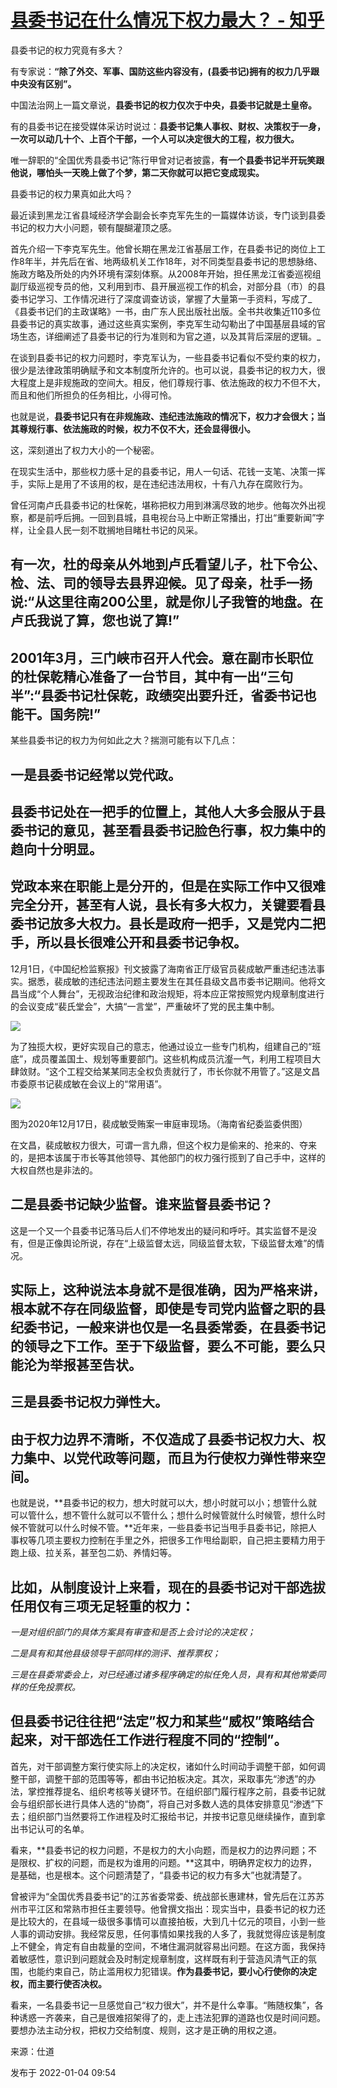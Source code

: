 # [县委书记在什么情况下权力最大？ - 知乎](https://zhuanlan.zhihu.com/p/453014960)

县委书记的权力究竟有多大？

有专家说：**“除了外交、军事、国防这些内容没有，(县委书记)拥有的权力几乎跟中央没有区别”。**

中国法治网上一篇文章说，**县委书记的权力仅次于中央，县委书记就是土皇帝。**

有的县委书记在接受媒体采访时说过：**县委书记集人事权、财权、决策权于一身，一次可以动几十个、上百个干部，一个人可以决定很大的工程，权力很大。**

唯一辞职的“全国优秀县委书记”陈行甲曾对记者披露，**有一个县委书记半开玩笑跟他说，哪怕头一天晚上做了个梦，第二天你就可以把它变成现实。**

县委书记的权力果真如此大吗？

最近读到黑龙江省县域经济学会副会长李克军先生的一篇媒体访谈，专门谈到县委书记的权力大小问题，顿有醍醐灌顶之感。

首先介绍一下李克军先生。他曾长期在黑龙江省基层工作，在县委书记的岗位上工作8年半，并先后在省、地两级机关工作18年，对不同类型县委书记的思想脉络、施政方略及所处的内外环境有深刻体察。从2008年开始，担任黑龙江省委巡视组副厅级巡视专员的他，又利用到市、县开展巡视工作的机会，对部分县（市）的县委书记学习、工作情况进行了深度调查访谈，掌握了大量第一手资料，写成了_《县委书记们的主政谋略》一书，由广东人民出版社出版。全书共收集近110多位县委书记的真实故事，通过这些真实案例，李克军生动勾勒出了中国基层县域的官场生态，详细阐述了县委书记的行为准则和为官之道，以及其背后深层的逻辑。_

在谈到县委书记的权力问题时，李克军认为，一些县委书记看似不受约束的权力，很少是法律政策明确赋予和文本制度所允许的。也可以说，县委书记的权力大，很大程度上是非规施政的空间大。相反，他们尊规行事、依法施政的权力不但不大，而且和他们所担负的任务相比，小得可怜。

也就是说，**县委书记只有在非规施政、违纪违法施政的情况下，权力才会很大；当其尊规行事、依法施政的时候，权力不仅不大，还会显得很小。**

这，深刻道出了权力大小的一个秘密。

在现实生活中，那些权力感十足的县委书记，用人一句话、花钱一支笔、决策一挥手，实际上是用了不该用的权，是在违纪违法用权，十有八九存在腐败行为。

曾任河南卢氏县委书记的杜保乾，堪称把权力用到淋漓尽致的地步。他每次外出视察，都是前呼后拥。一回到县城，县电视台马上中断正常播出，打出“重要新闻”字样，让全县人民一刻不耽搁地目睹杜书记的风采。

## 有一次，杜的母亲从外地到卢氏看望儿子，杜下令公、检、法、司的领导去县界迎候。见了母亲，杜手一扬说:“从这里往南200公里，就是你儿子我管的地盘。在卢氏我说了算，您也说了算!”

## 2001年3月，三门峡市召开人代会。意在副市长职位的杜保乾精心准备了一台节目，其中有一出“三句半”:“县委书记杜保乾，政绩突出要升迁，省委书记也能干。国务院!”

某些县委书记的权力为何如此之大？揣测可能有以下几点：

## 一是县委书记经常以党代政。

## 县委书记处在一把手的位置上，其他人大多会服从于县委书记的意见，甚至看县委书记脸色行事，权力集中的趋向十分明显。

## 党政本来在职能上是分开的，但是在实际工作中又很难完全分开，甚至有人说，县长有多大权力，关键要看县委书记放多大权力。县长是政府一把手，又是党内二把手，所以县长很难公开和县委书记争权。

12月1日，《中国纪检监察报》刊文披露了海南省正厅级官员裴成敏严重违纪违法事实。据悉，裴成敏的违纪违法问题主要发生在其任县级文昌市委书记期间。他将文昌当成“个人舞台”，无视政治纪律和政治规矩，将本应正常按照党内规章制度进行的会议变成“裴氏堂会”，大搞“一言堂”，严重破坏了党的民主集中制。

![](https://pic4.zhimg.com/v2-6565e50df0e171447aef8cffa0daacbf_b.jpg)

为了独揽大权，更好实现自己的意志，他通过设立一些专门机构，组建自己的“班底”，成员覆盖国土、规划等重要部门。这些机构成员沆瀣一气，利用工程项目大肆敛财。“这个工程交给某某同志全权负责就行了，市长你就不用管了。”这是文昌市委原书记裴成敏在会议上的“常用语”。

![](https://pic2.zhimg.com/v2-f5a084cc42bd523da2bf25813ceea1e5_b.jpg)

图为2020年12月17日，裴成敏受贿案一审庭审现场。（海南省纪委监委供图）

在文昌，裴成敏权力很大，可谓一言九鼎，但这个权力是偷来的、抢来的、夺来的，是把本该属于市长等其他领导、其他部门的权力强行揽到了自己手中，这样的大权自然也是非法的。

## 二是县委书记缺少监督。**谁来监督县委书记？**

这是一个又一个县委书记落马后人们不停地发出的疑问和呼吁。其实监督不是没有，但是正像舆论所说，存在“上级监督太远，同级监督太软，下级监督太难”的情况。

## **实际上，这种说法本身就不是很准确，因为严格来讲，根本就不存在同级监督，即使是专司党内监督之职的县纪委书记，一般来讲也仅是一名县委常委，在县委书记的领导之下工作。至于下级监督，要么不可能，要么只能沦为举报甚至告状。**

## 三是县委书记权力弹性大。

## 由于权力边界不清晰，不仅造成了县委书记权力大、权力集中、以党代政等问题，而且为行使权力弹性带来空间。

也就是说，**县委书记的权力，想大时就可以大，想小时就可以小；想管什么就可以管什么，想不管什么就可以不管什么；想什么时候管就什么时候管，想什么时候不管就可以什么时候不管。**近年来，一些县委书记当甩手县委书记，除把人事权等几项主要权力控制在手里之外，把很多工作甩给副职，自己把主要精力用于跑上级、拉关系，甚至包二奶、养情妇等。

## 比如，从制度设计上来看，现在的县委书记对干部选拔任用仅有三项无足轻重的权力：

_一是对组织部门的具体方案具有审查和是否上会讨论的决定权；_

_二是具有和其他县级领导干部同样的测评、推荐票权；_

_三是在县委常委会上，对已经通过诸多程序确定的拟任免人员，具有和其他常委同样的任免投票权。_

## 但县委书记往往把“法定”权力和某些“威权”策略结合起来，对干部选任工作进行程度不同的“控制”。

首先，对干部调整方案行使实际上的决定权，诸如什么时间动手调整干部，如何调整干部，调整干部的范围等等，都由书记拍板决定。其次，采取事先“渗透”的办法，掌控推荐提名、组织考核等关键环节。在组织部门履行程序之前，县委书记就会与组织部长进行具体人选的“协商”，将自己对多数人选的具体安排意见“渗透”下去；组织部门当然要将工作进程及时汇报给书记，并按书记意见继续操作，直到拿出书记认可的名单。

看来，**县委书记的权力问题，不是权力的大小向题，而是权力的边界问题；不是限权、扩权的问题，而是权为谁用的问题。**这其中，明确界定权力的边界，是基础，也是根本。这个问题清楚了，“县委书记的权力有多大”也就清楚了。

曾被评为“全国优秀县委书记”的江苏省委常委、统战部长惠建林，曾先后在江苏苏州市平江区和常熟市担任主要领导。他曾撰文指出：现实当中，县委书记的权力还是比较大的，在县域一级很多事情可以直接拍板，大到几十亿元的项目，小到一些人事的调动安排。我经常反思，任何事情如果找我的人多了，我就觉得应该是制度上不健全，肯定有自由裁量的空间，不堵住漏洞就容易出问题。在这方面，我保持着敏感性，意识到问题就会及时制定规章制度，这样既有利于营造风清气正的氛围，也能约束自己，防止滥用权力犯错误。**作为县委书记，要小心行使你的决定权，而主要行使否决权。**

看来，一名县委书记一旦感觉自己“权力很大”，并不是什么幸事。“贿随权集”，各种诱惑一齐袭来，自己是很难招架得了的，走上违法犯罪的道路也仅是时间问题。要想办法主动分权，把权力交给制度、规则，这才是正确的用权之道。

来源：仕道

发布于 2022-01-04 09:54
